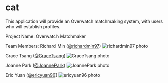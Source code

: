 # cat

This application will provide an Overwatch matchmaking system, with users who will establish profiles. 

Project Name: Overwatch Matchmaker

Team Members: 
Richard Min ([@richardmin97](https://github.com/richardmin97))
![richardmin97 photo](cs174a.richardm.in/face.png)

Grace Tsang ([@GraceTsang](https://github.com/GraceTsang))
![GraceTsang photo]()

Joanne Park ([@JoannePark](https://github.com/JoannePark))
![JoannePark photo]()

Eric Yuan ([@ericyuan96](https://github.com/ericyuan96))
![ericyuan96 photo](https://scontent-lax3-1.xx.fbcdn.net/v/t1.0-1/c61.0.160.160/p160x160/10698629_948532508509467_1555249637302289851_n.jpg?oh=d3e5f6980e0b0bd5f0f0525685b7b9f5&oe=58A23C91)
